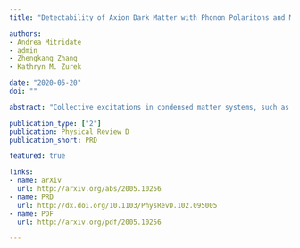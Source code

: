 ```yaml
---
title: "Detectability of Axion Dark Matter with Phonon Polaritons and Magnons"

authors:
- Andrea Mitridate
- admin
- Zhengkang Zhang
- Kathryn M. Zurek

date: "2020-05-20"
doi: ""

abstract: "Collective excitations in condensed matter systems, such as phonons and magnons, have recently been proposed as novel detection channels for light dark matter. We show that excitation of i) optical phonon polaritons in polar materials in an ${\\mathcal O}$(1 T) magnetic field (via the axion-photon coupling), and ii) gapped magnons in magnetically ordered materials (via the axion wind coupling to the electron spin), can cover the difficult-to-reach ${\\mathcal O}$(1-100) meV mass window of QCD axion dark matter with less than a kilogram-year exposure. Finding materials with a large number of optical phonon or magnon modes that can couple to the axion field is crucial, suggesting a program to search for a range of materials with different resonant energies and excitation selection rules; we outline the rules and discuss a few candidate targets, leaving a more exhaustive search for future work. Ongoing development of single photon, phonon and magnon detectors will provide the key for experimentally realizing the ideas presented here."

publication_type: ["2"]
publication: Physical Review D
publication_short: PRD

featured: true

links: 
- name: arXiv
  url: http://arxiv.org/abs/2005.10256
- name: PRD
  url: http://dx.doi.org/10.1103/PhysRevD.102.095005
- name: PDF
  url: http://arxiv.org/pdf/2005.10256

---
```

